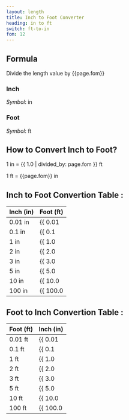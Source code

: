 ```yaml
---
layout: length
title: Inch to Foot Converter
heading: in to ft
switch: ft-to-in
fom: 12
---
```


## Formula
Divide the length value by {{page.fom}}

### Inch
*Symbol*: in

### Foot
*Symbol*: ft

## How to Convert Inch to Foot?
1 in = {{ 1.0 | divided_by: page.fom }} ft

1 ft = {{page.fom}} in

## Inch to Foot Convertion Table :

| Inch (in) | Foot (ft) |
| ---- | ---- |
| 0.01 in | {{ 0.01 | divided_by: page.fom | round: 12 }} ft |
| 0.1 in | {{ 0.1 | divided_by: page.fom | round: 12 }} ft |
| 1 in | {{ 1.0 | divided_by: page.fom | round: 12 }} ft |
| 2 in | {{ 2.0 | divided_by: page.fom | round: 12 }} ft |
| 3 in | {{ 3.0 | divided_by: page.fom | round: 12 }} ft |
| 5 in | {{ 5.0 | divided_by: page.fom | round: 12 }} ft |
| 10 in | {{ 10.0 | divided_by: page.fom | round: 12 }} ft |
| 100 in | {{ 100.0 | divided_by: page.fom | round: 12 }} ft |

## Foot to Inch Convertion Table :

| Foot (ft) | Inch (in) |
| ---- | ---- |
| 0.01 ft | {{ 0.01 | times: page.fom | round: 12 }} in |
| 0.1 ft | {{ 0.1 | times: page.fom | round: 12 }} in |
| 1 ft | {{ 1.0 | times: page.fom | round: 12 }} in |
| 2 ft | {{ 2.0 | times: page.fom | round: 12 }} in |
| 3 ft | {{ 3.0 | times: page.fom | round: 12 }} in |
| 5 ft | {{ 5.0 | times: page.fom | round: 12 }} in |
| 10 ft | {{ 10.0 | times: page.fom | round: 12 }} in |
| 100 ft | {{ 100.0 | times: page.fom | round: 12 }} in |

<script>
selectInput[4].selected = true
selectOutput[5].selected = true
</script>
